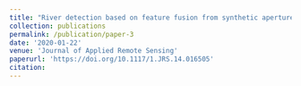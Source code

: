 ```yaml
---
title: "River detection based on feature fusion from synthetic aperture radar images"
collection: publications
permalink: /publication/paper-3
date: '2020-01-22'
venue: 'Journal of Applied Remote Sensing'
paperurl: 'https://doi.org/10.1117/1.JRS.14.016505'
citation: 
---
```

